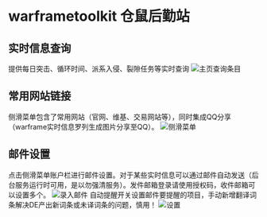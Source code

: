 # warframetoolkit 仓鼠后勤站
## 实时信息查询
提供每日突击、循环时间、派系入侵、裂隙任务等实时查询
![主页查询条目](https://github.com/KarasLuo/warframetoolkit/blob/develop/home.jpg)
## 常用网站链接
侧滑菜单包含了常用网站（官网、维基、交易网站等），同时集成QQ分享（warframe实时信息罗列生成图片分享至QQ）。
![侧滑菜单](https://github.com/KarasLuo/warframetoolkit/blob/develop/menu.jpg)
## 邮件设置
点击侧滑菜单账户栏进行邮件设置。对于某些实时信息可以通过邮件自动发送（后台服务运行时可用，是以勿强清服务）。发件邮箱登录请使用授权码，收件邮箱可以设置多个。
![录入邮件](https://github.com/KarasLuo/warframetoolkit/blob/develop/email.jpg)
自动提醒开关设置邮件要提醒的项目，手动新增翻译词条解决DE产出新词条或未译词条的问题，慎用！
![设置](https://github.com/KarasLuo/warframetoolkit/blob/develop/setting.jpg)
